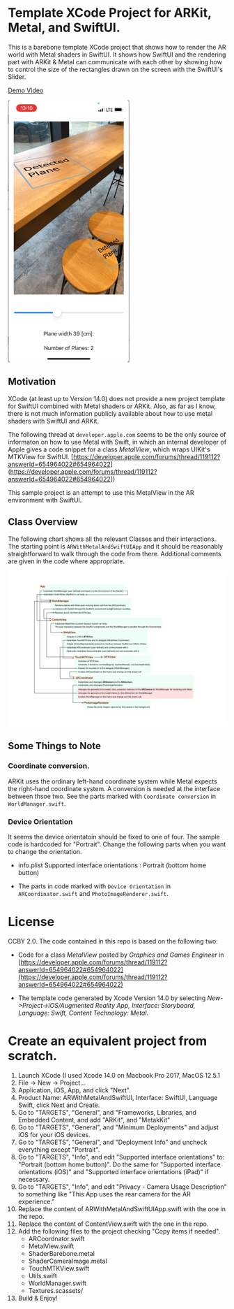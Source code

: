 # Template XCode Project for ARKit, Metal, and SwiftUI.

This is a barebone template XCode project that shows how to render the AR world with Metal shaders in SwiftUI.
It shows how SwiftUI and the rendering part with ARKit & Metal can communicate with each other by showing how to control the size of the rectangles drawn on the screen with the SwiftUI's Slider.

[Demo Video](https://youtube.com/shorts/SDvFGOBvw2Y)


<a href="ThumbARwithMetalAndSwiftUI.png"> <img src="ThumbARwithMetalAndSwiftUI.png" height="600" alt="Overview"/></a>

## Motivation
XCode (at least up to Version 14.0) does not provide a new project template for SwiftUI combined with Metal shaders or ARKit.
Also, as far as I know, there is not much information publicly available about how to use metal shaders with SwiftUI and ARKit.

The following thread at `developer.apple.com` seems to be the only source of informaton on how to use Metal with Swift,
in which an internal developer of Apple gives a code snippet for a class *MetalView*, which wraps UIKit's MTKView for SwiftUI.
    [https://developer.apple.com/forums/thread/119112?answerId=654964022#654964022]
(https://developer.apple.com/forums/thread/119112?answerId=654964022#654964022])

This sample project is an attempt to use this MetalView in the AR environment with SwiftUI.

## Class Overview
The following chart shows all the relevant Classes and their interactions.
The starting point is `ARWithMetalAndSwiftUIApp` and it should be reasonably straightforward to walk through the code from there.
Additional comments are given in the code where appropriate.

<a href="ARWithMetalAndSwiftUI.png"> <img src="ARWithMetalAndSwiftUI.png" alt="Overview"/></a>

## Some Things to Note

### Coordinate conversion.
ARKit uses the ordinary left-hand coordinate system while Metal expects the right-hand coordinate system. A conversion is needed at the interface between thsoe two. See the parts marked with `Coordinate conversion` in `WorldManager.swift`.

### Device Orientation
It seems the device orientatoin should be fixed to one of four.
The sample code is hardcoded for "Portrait". Change the following parts when you want to change the orientation.

- info.plist Supported interface orientations : Portrait (bottom home button)

- The parts in code marked with `Device Orientation` in `ARCoordinator.swift` and `PhotoImageRenderer.swift`.

# License
CCBY 2.0. The code contained in this repo is based on the following two: 

- Code for a class *MetalView* posted by *Graphics and Games Engineer*
 in [https://developer.apple.com/forums/thread/119112?answerId=654964022#654964022](https://developer.apple.com/forums/thread/119112?answerId=654964022#654964022)

- The template code generated by Xcode Version 14.0 by selecting *New->Project->iOS/Augmented Reality App, Interface: Storyboard, Language: Swift, Content Technology: Metal*.

# Create an equivalent project from scratch.
1. Launch XCode (I used Xcode 14.0 on Macbook Pro 2017, MacOS 12.5.1
2. File -> New -> Project...
3. Application, iOS, App, and click "Next".
4. Product Name: ARWithMetalAndSwiftUI, Interface: SwiftUI, Language Swift, click Next and Create.
5. Go to "TARGETS", "General", and "Frameworks, Libraries, and Embedded Content, and add "ARKit", and "MetakKit"
6. Go to "TARGETS", "General", and "Minimum Deployments" and adjust iOS for your iOS devices.
7. Go to "TARGETS", "General", and "Deployment Info" and uncheck everything except "Portrait".
8. Go to "TARGETS", "Info", and edit "Supported interface orientations" to: "Portrait (bottom home button)". Do the same for "Supported interface orientations (iOS)" and "Supported interface orientations (iPad)" if necessary.
9. Go to "TARGETS", "Info", and edit "Privacy - Camera Usage Description" to something like "This App uses the rear camera for the AR experience."
10. Replace the content of ARWithMetalAndSwiftUIApp.swift with the one in the repo.
11. Replace the content of ContentView.swift with the one in the repo.
12. Add the following files to the project checking "Copy items if needed".
	* ARCoordnator.swift
	* MetalView.swift
	* ShaderBarebone.metal
	* ShaderCameraImage.metal
	* TouchMTKView.swift
	* Utils.swift
	* WorldManager.swift
	* Textures.scassets/
13. Build & Enjoy! 



